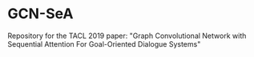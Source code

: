# GCN-SeA
Repository for the TACL 2019 paper: "Graph Convolutional Network with Sequential Attention For Goal-Oriented Dialogue Systems"
